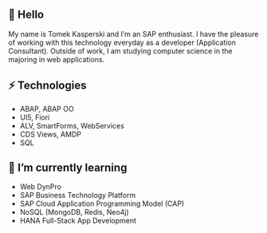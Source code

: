 ## 👋 Hello 
My name is Tomek Kasperski and I’m an SAP enthusiast. I have the pleasure of working with this technology everyday as a developer (Application Consultant). Outside of work, I am studying computer science in the majoring in web applications.


## ⚡ Technologies
* ABAP, ABAP OO
* UI5, Fiori
* ALV, SmartForms, WebServices
* CDS Views, AMDP
* SQL


## 🌱 I’m currently learning
* Web DynPro
* SAP Business Technology Platform 
* SAP Cloud Application Programming Model (CAP)
* NoSQL (MongoDB, Redis, Neo4j)
* HANA Full-Stack App Development


<!--
**tkasperski/tkasperski** is a ✨ _special_ ✨ repository because its `README.md` (this file) appears on your GitHub profile.

Here are some ideas to get you started:

- 🔭 I’m currently working on ...
- 🌱 I’m currently learning ...
- 👯 I’m looking to collaborate on ...
- 🤔 I’m looking for help with ...
- 💬 Ask me about ...
- 📫 How to reach me: ...
- 😄 Pronouns: ...
- ⚡ Fun fact: ...
-->
